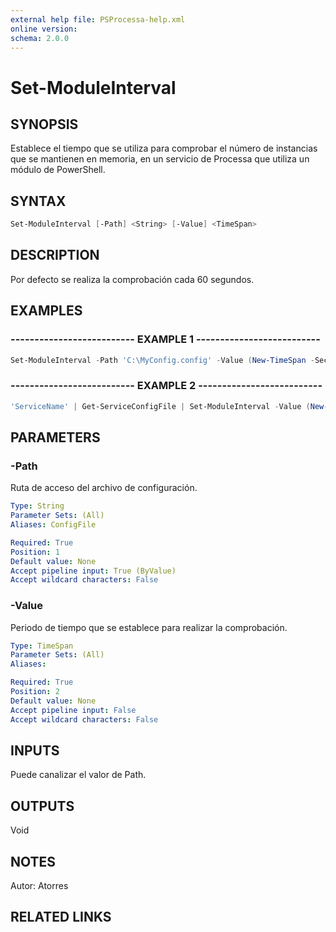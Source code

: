 ```yaml
---
external help file: PSProcessa-help.xml
online version: 
schema: 2.0.0
---
```


# Set-ModuleInterval

## SYNOPSIS
Establece el tiempo que se utiliza para comprobar el número de instancias que se mantienen en memoria, en un servicio de Processa que utiliza un módulo de PowerShell.

## SYNTAX

```powershell
Set-ModuleInterval [-Path] <String> [-Value] <TimeSpan>
```

## DESCRIPTION
Por defecto se realiza la comprobación cada 60 segundos.

## EXAMPLES

### -------------------------- EXAMPLE 1 --------------------------
```powershell
Set-ModuleInterval -Path 'C:\MyConfig.config' -Value (New-TimeSpan -Seconds 120)
```

### -------------------------- EXAMPLE 2 --------------------------
```powershell
'ServiceName' | Get-ServiceConfigFile | Set-ModuleInterval -Value (New-TimeSpan -Minutes 2)
```

## PARAMETERS

### -Path
Ruta de acceso del archivo de configuración.

```yaml
Type: String
Parameter Sets: (All)
Aliases: ConfigFile

Required: True
Position: 1
Default value: None
Accept pipeline input: True (ByValue)
Accept wildcard characters: False
```

### -Value
Periodo de tiempo que se establece para realizar la comprobación.

```yaml
Type: TimeSpan
Parameter Sets: (All)
Aliases: 

Required: True
Position: 2
Default value: None
Accept pipeline input: False
Accept wildcard characters: False
```

## INPUTS

Puede canalizar el valor de Path.

## OUTPUTS

Void

## NOTES
Autor: Atorres

## RELATED LINKS

